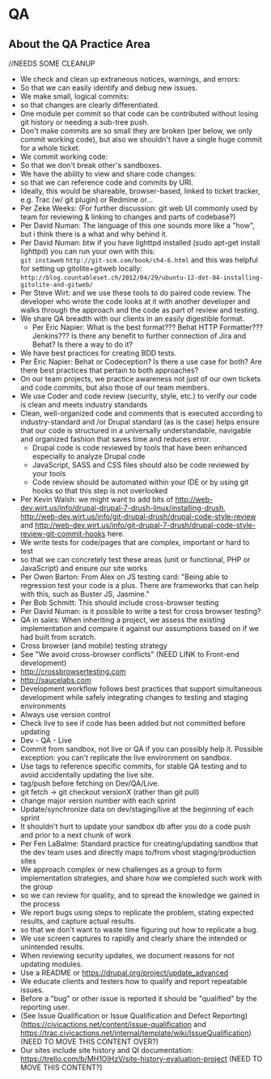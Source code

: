 # QA

## About the QA Practice Area

//NEEDS SOME CLEANUP

* We check and clean up extraneous notices, warnings, and errors:
* So that we can easily identify and debug new issues.
* We make small, logical commits:
* so that changes are clearly differentiated.
* One module per commit so that code can be contributed without losing git history or needing a sub-tree push.
* Don't make commits are so small they are broken (per below, we only commit working code), but also we shouldn't have a single huge commit for a whole ticket.
* We commit working code:
* So that we don't break other's sandboxes.
* We have the ability to view and share code changes:
* so that we can reference code and commits by URI.
* Ideally, this would be shareable, browser-based, linked to ticket tracker, e.g. Trac (w/ git plugin) or Redmine or...
* Per Zeke Weeks: (For further discussion: git web UI commonly used by team for reviewing & linking to changes and parts of codebase?)
* Per David Numan: The language of this one sounds more like a "how", but i think there is a what and why behind it.
* Per David Numan: btw if you have lighttpd installed (sudo apt-get install lighttpd) you can run your own with this:  
  `git instaweb`
    `http://git-scm.com/book/ch4-6.html` and this was helpful for setting up gitolite+gitweb locally:  `http://blog.countableset.ch/2012/04/29/ubuntu-12-dot-04-installing-gitolite-and-gitweb/`
* Per Steve Wirt: and we use these tools to do paired code review. The developer who wrote the code looks at it with another developer and walks through the approach and the code as part of review and testing.
* We share QA breadth with our clients in an easily digestible format.
  * Per Eric Napier: What is the best format??? Behat HTTP Formatter??? Jenkins??? Is there any benefit to further connection of Jira and Behat? Is there a way to do it?
* We have best practices for creating BDD tests.
* Per Eric Napier: Behat or Codeception? Is there a use case for both? Are there best practices that pertain to both approaches?
* On our team projects, we practice awareness not just of our own tickets and code commits, but also those of our team members.
* We use Coder and code review (security, style, etc.) to verify our code is clean and meets industry standards
* Clean, well-organized code and comments that is executed according to industry-standard and /or Drupal standard (as is the case) helps ensure that our code is structured in a universally understandable, navigable and organized fashion that saves time and reduces error.
  * Drupal code is code reviewed by tools that have been enhanced especially to analyze Drupal code
  * JavaScript, SASS and CSS files should also be code reviewed by your tools
  * Code review should be automated within your IDE or by using git hooks so that this step is not overlooked
* Per Kevin Walsh: we might want to add bits of <http://web-dev.wirt.us/info/drupal-drupal-7-drush-linux/installing-drush>, <http://web-dev.wirt.us/info/git-drupal-drush/drupal-code-style-review> and <http://web-dev.wirt.us/info/git-drupal-7-drush/drupal-code-style-review-git-commit-hooks> here.
* We write tests for code/pages that are complex, important or hard to test
* so that we can concretely test these areas (unit or functional, PHP or JavaScript) and ensure our site works
* Per Owen Barton: From Alex on JS testing card: "Being able to regression test your code is a plus. There are frameworks that can help with this, such as Buster JS, Jasmine."
* Per Bob Schmitt: This should include cross-browser testing
* Per David Numan: is it possible to write a test for cross browser testing?
* QA in sales: When inheriting a project, we assess the existing implementation and compare it against our assumptions based on if we had built from scratch.
* Cross browser (and mobile) testing strategy
* See "We avoid cross-browser conflicts" (NEED LINK to Front-end development)
* <http://crossbrowsertesting.com>
* <http://saucelabs.com>
* Development workflow follows best practices that support simultaneous development while safely integrating changes to testing and staging environments
* Always use version control
* Check live to see if code has been added but not committed before updating
* Dev - QA - Live
* Commit from sandbox, not live or QA if you can possibly help it. Possible exception: you can't replicate the live environment on sandbox.
* Use tags to reference specific commits, for stable QA testing and to avoid accidentally updating the live site.
* tag/push before fetching on Dev/QA/Live.
* git fetch -> git checkout versionX (rather than git pull)
* change major version number with each sprint
* Update/synchronize data on dev/staging/live at the beginning of each sprint
* It shouldn't hurt to update your sandbox db after you do a code push and prior to a next chunk of work
* Per Fen LaBalme: Standard practice for creating/updating sandbox that the dev team uses and directly maps to/from vhost staging/production sites
* We approach complex or new challenges as a group to form implementation strategies, and share how we completed such work with the group
* so we can review for quality, and to spread the knowledge we gained in the process
* We report bugs using steps to replicate the problem, stating expected results, and capture actual results.
* so that we don't want to waste time figuring out how to replicate a bug.
* We use screen captures to rapidly and clearly share the intended or unintended results.
* When reviewing security updates, we document reasons for not updating modules.
* Use a README or <https://drupal.org/project/update_advanced>
* We educate clients and testers how to qualify and report repeatable issues.
* Before a "bug" or other issue is reported it should be "qualified" by the reporting user.  
* (See Issue Qualification or Issue Qualification and Defect Reporting) (<https://civicactions.net/content/issue-qualification> and <https://trac.civicactions.net/internal/template/wiki/IssueQualification>) (NEED TO MOVE THIS CONTENT OVER?)
* Our sites include site history and QI documentation: <https://trello.com/b/MH1OIHzV/site-history-evaluation-project> (NEED TO MOVE THIS CONTENT?)
